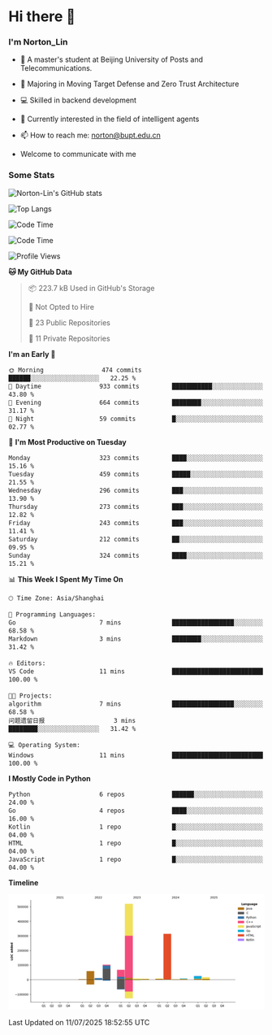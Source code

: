 
# Hi there 👋

### I'm Norton_Lin
- 🏫 A master's student at Beijing University of Posts and Telecommunications.
- 🌱 Majoring in Moving Target Defense and Zero Trust Architecture
- 💻 Skilled in backend development
- 🤖 Currently interested in the field of intelligent agents
- 📫 How to reach me: [norton@bupt.edu.cn](mailto:norton@bupt.edu.cn)

- Welcome to communicate with me

### Some Stats
![Norton-Lin's GitHub stats](https://github-readme-stats.vercel.app/api?username=Norton-Lin&count_private=true&show_icons=true&theme=radical)

![Top Langs](https://github-readme-stats.vercel.app/api/top-langs/?username=Norton-Lin&langs_count=10&layout=compact)

![Code Time](https://github-readme-stats.vercel.app/api/wakatime?username=Norton_Lin)

<!--START_SECTION:waka-->
![Code Time](http://img.shields.io/badge/Code%20Time-1%2C001%20hrs%2011%20mins-blue)

![Profile Views](http://img.shields.io/badge/Profile%20Views-3-blue)

**🐱 My GitHub Data** 

> 📦 223.7 kB Used in GitHub's Storage 
 > 
> 🚫 Not Opted to Hire
 > 
> 📜 23 Public Repositories 
 > 
> 🔑 11 Private Repositories 
 > 
**I'm an Early 🐤** 

```text
🌞 Morning                474 commits         ██████░░░░░░░░░░░░░░░░░░░   22.25 % 
🌆 Daytime                933 commits         ███████████░░░░░░░░░░░░░░   43.80 % 
🌃 Evening                664 commits         ████████░░░░░░░░░░░░░░░░░   31.17 % 
🌙 Night                  59 commits          █░░░░░░░░░░░░░░░░░░░░░░░░   02.77 % 
```
📅 **I'm Most Productive on Tuesday** 

```text
Monday                   323 commits         ████░░░░░░░░░░░░░░░░░░░░░   15.16 % 
Tuesday                  459 commits         █████░░░░░░░░░░░░░░░░░░░░   21.55 % 
Wednesday                296 commits         ███░░░░░░░░░░░░░░░░░░░░░░   13.90 % 
Thursday                 273 commits         ███░░░░░░░░░░░░░░░░░░░░░░   12.82 % 
Friday                   243 commits         ███░░░░░░░░░░░░░░░░░░░░░░   11.41 % 
Saturday                 212 commits         ██░░░░░░░░░░░░░░░░░░░░░░░   09.95 % 
Sunday                   324 commits         ████░░░░░░░░░░░░░░░░░░░░░   15.21 % 
```


📊 **This Week I Spent My Time On** 

```text
🕑︎ Time Zone: Asia/Shanghai

💬 Programming Languages: 
Go                       7 mins              █████████████████░░░░░░░░   68.58 % 
Markdown                 3 mins              ████████░░░░░░░░░░░░░░░░░   31.42 % 

🔥 Editors: 
VS Code                  11 mins             █████████████████████████   100.00 % 

🐱‍💻 Projects: 
algorithm                7 mins              █████████████████░░░░░░░░   68.58 % 
问题遗留日报                   3 mins              ████████░░░░░░░░░░░░░░░░░   31.42 % 

💻 Operating System: 
Windows                  11 mins             █████████████████████████   100.00 % 
```

**I Mostly Code in Python** 

```text
Python                   6 repos             ██████░░░░░░░░░░░░░░░░░░░   24.00 % 
Go                       4 repos             ████░░░░░░░░░░░░░░░░░░░░░   16.00 % 
Kotlin                   1 repo              █░░░░░░░░░░░░░░░░░░░░░░░░   04.00 % 
HTML                     1 repo              █░░░░░░░░░░░░░░░░░░░░░░░░   04.00 % 
JavaScript               1 repo              █░░░░░░░░░░░░░░░░░░░░░░░░   04.00 % 
```



**Timeline**

![Lines of Code chart](https://raw.githubusercontent.com/Norton-Lin/Norton-Lin/main/assets/bar_graph.png)


 Last Updated on 11/07/2025 18:52:55 UTC
<!--END_SECTION:waka-->
